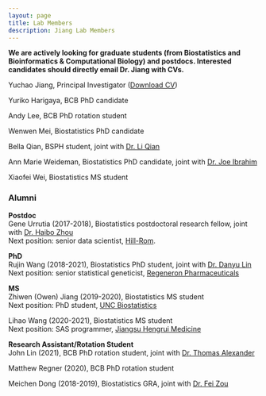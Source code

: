 ```yaml
---
layout: page
title: Lab Members
description: Jiang Lab Members
---
```


**We are actively looking for graduate students (from Biostatistics and Bioinformatics & Computational Biology) and postdocs. Interested candidates should directly email Dr. Jiang with CVs.**

Yuchao Jiang, Principal Investigator (<a href="https://www.dropbox.com/s/re2aqb8qztxveb9/CV_Yuchao_Jiang.pdf?dl=0" title="Download CV as PDF">Download CV</a>) 

Yuriko Harigaya, BCB PhD candidate

Andy Lee, BCB PhD rotation student

Wenwen Mei, Biostatistics PhD candidate

Bella Qian, BSPH student, joint with [Dr. Li Qian](https://uncliqian.web.unc.edu/)

Ann Marie Weideman, Biostatistics PhD candidate, joint with [Dr. Joe Ibrahim](https://sph.unc.edu/adv_profile/joseph-g-ibrahim-phd/)

Xiaofei Wei, Biostatistics MS student

### Alumni

**Postdoc**<br/>
Gene Urrutia (2017-2018), Biostatistics postdoctoral research fellow, joint with [Dr. Haibo Zhou](http://sph.unc.edu/adv_profile/haibo-zhou-phd/) <br/>
Next position: senior data scientist, [Hill-Rom](https://www.hill-rom.com/usa/).

**PhD**<br/>
Rujin Wang (2018-2021), Biostatistics PhD student, joint with [Dr. Danyu Lin](https://sph.unc.edu/adv_profile/danyu-lin-phd/) <br/>
Next position: senior statistical geneticist, [Regeneron Pharmaceuticals](https://www.regeneron.com/)

**MS**<br/>
Zhiwen (Owen) Jiang (2019-2020), Biostatistics MS student <br/>
Next position: PhD student, [UNC Biostatistics](https://sph.unc.edu/bios/biostatistics/)

Lihao Wang (2020-2021), Biostatistics MS student <br/>
Next position: SAS programmer, [Jiangsu Hengrui Medicine](http://www.hrs.com.cn/)

**Research Assistant/Rotation Student**<br/>
John Lin (2021), BCB PhD rotation student, joint with [Dr. Thomas Alexander](https://unclineberger.org/directory/thomas-alexander/) <br/>

Matthew Regner (2020), BCB PhD rotation student <br/>

Meichen Dong (2018-2019), Biostatistics GRA, joint with [Dr. Fei Zou](https://sph.unc.edu/adv_profile/fei-zou-phd/) <br/>
